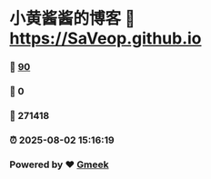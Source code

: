 # 小黄酱酱的博客 :link: https://SaVeop.github.io 
### :page_facing_up: [90](https://SaVeop.github.io/tag.html) 
### :speech_balloon: 0 
### :hibiscus: 271418 
### :alarm_clock: 2025-08-02 15:16:19 
### Powered by :heart: [Gmeek](https://github.com/Meekdai/Gmeek)
